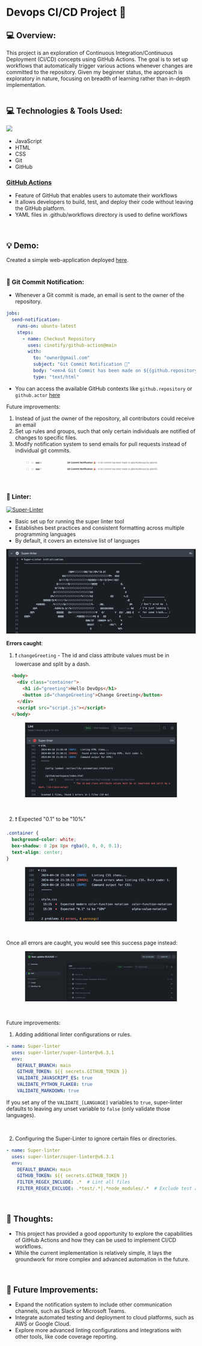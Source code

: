 # Devops CI/CD Project 🚧

## 💻  Overview: 
This project is an exploration of Continuous Integration/Continuous Deployment (CI/CD) concepts using GitHub Actions. The goal is to set up workflows that automatically trigger various actions whenever changes are committed to the repository. Given my beginner status, the approach is exploratory in nature, focusing on breadth of learning rather than in-depth implementation. 
<br> 
<br>

## 💻  Technologies & Tools Used:

![](https://skills.thijs.gg/icons?i=js,html,css,git,github)
- JavaScript 
- HTML
- CSS 
- Git
- GitHub


### [GitHub Actions](https://docs.github.com/en/actions) 
- Feature of GitHub that enables users to automate their workflows
- It allows developers to build, test, and deploy their code without leaving the GitHub platform.
- YAML files in .github/workflows directory is used to define workflows 
<br> 

## 💡 Demo:

Created a simple web-application deployed [here](https://jabs142.github.io/devops/).
<br>
<br>

### 💬  Git Commit Notification:
- Whenever a Git commit is made, an email is sent to the owner of the repository.

```yaml
jobs:
  send-notification:
    runs-on: ubuntu-latest
    steps:
      - name: Checkout Repository
        uses: cinotify/github-action@main
        with:
          to: "owner@gmail.com"
          subject: "Git Commit Notification 🎉"
          body: "<em>A Git Commit has been made on ${{github.repository}} by ${{github.actor}}.</em>"
          type: "text/html"
```

- You can access the available GitHub contexts like `github.repository` or `github.actor` [here](https://docs.github.com/en/actions/learn-github-actions/contexts)

Future improvements: 
1) Instead of just the owner of the repository, all contributors could receive an email
2) Set up rules and groups, such that only certain individuals are notified of changes to specific files.
3) Modify notification system to send emails for pull requests instead of individual git commits.
<p align="center">
  <img src="/images/spam.png" alt="spam" style="width:80%" />
</p>
<br> 


###  🧹 Linter:
[![Super-Linter](https://github.com/jabs142/devops/actions/workflows/lint.yml/badge.svg)](https://github.com/marketplace/actions/super-linter)

- Basic set up for running the super linter tool 
- Establishes best practices and consistent formatting across multiple programming languages
- By default, it covers an extensive list of languages 

![initialize](/images/initialize.png)
<br>

**Errors caught**:

1) ❗ `changeGreeting` - The id and class attribute values must be in lowercase and split by a dash.
```html
  <body>
    <div class="container">
      <h1 id="greeting">Hello DevOps</h1>
      <button id="changeGreeting">Change Greeting</button> 
    </div>
    <script src="script.js"></script>
  </body>
```
<p align="center">
  <img src="/images/html.png" alt="Errors in HTML" style="width:80%" />
</p>
<br> 

2) ❗ Expected "0.1" to be "10%"
```css
.container {
  background-color: white;
  box-shadow: 0 2px 8px rgba(0, 0, 0, 0.1);
  text-align: center;
}
```
<p align="center">
  <img src="/images/css.png" alt="Errors in CSS" style="width:80%" />
</p>
<br>

Once all errors are caught, you would see this success page instead:
<p align="center">
  <img src="/images/success.png" alt="Success" style="width:80%" />
</p>
<br>


Future improvements:
1) Adding additional linter configurations or rules.
```yaml
- name: Super-linter
  uses: super-linter/super-linter@v6.3.1
  env:
    DEFAULT_BRANCH: main
    GITHUB_TOKEN: ${{ secrets.GITHUB_TOKEN }}
    VALIDATE_JAVASCRIPT_ES: true
    VALIDATE_PYTHON_FLAKE8: true
    VALIDATE_MARKDOWN: true
```
If you set any of the `VALIDATE_[LANGUAGE]` variables to `true`, super-linter defaults to leaving any unset variable to `false` (only validate those languages).

<br> 

2) Configuring the Super-Linter to ignore certain files or directories.
```yaml
- name: Super-linter
  uses: super-linter/super-linter@v6.3.1
  env:
    DEFAULT_BRANCH: main
    GITHUB_TOKEN: ${{ secrets.GITHUB_TOKEN }}
    FILTER_REGEX_INCLUDE: .*  # Lint all files
    FILTER_REGEX_EXCLUDE: .*test/.*|.*node_modules/.*  # Exclude test and node_modules directories
```
<br> 

## 🤔 Thoughts:
* This project has provided a good opportunity to explore the capabilities of GitHub Actions and how they can be used to implement CI/CD workflows. 
* While the current implementation is relatively simple, it lays the groundwork for more complex and advanced automation in the future.
<br> 

## 🎈 Future Improvements:
* Expand the notification system to include other communication channels, such as Slack or Microsoft Teams.
* Integrate automated testing and deployment to cloud platforms, such as AWS or Google Cloud.
* Explore more advanced linting configurations and integrations with other tools, like code coverage reporting.
<br> 
